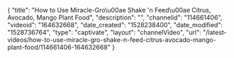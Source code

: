 {
    "title": "How to Use Miracle-Gro\u00ae Shake 'n Feed\u00ae Citrus, Avocado, Mango Plant Food",
    "description": "",
    "channelid": "114661406",
    "videoid": "164632668",
    "date_created": "1528238400",
    "date_modified": "1528736764",
    "type": "captivate",
    "layout": "channelVideo",
    "url": "\/latest-videos\/how-to-use-miracle-gro-shake-n-feed-citrus-avocado-mango-plant-food\/114661406-164632668"
}